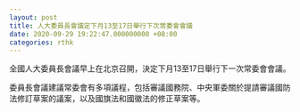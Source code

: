```yaml
---
layout: post
title: 人大委員長會議定下月13至17日舉行下次常委會會議
date: 2020-09-29 19:22:47.000000000 +08:00
categories: rthk
---
```


全國人大委員長會議早上在北京召開，決定下月13至17日舉行下一次常委會會議。

委員長會議建議常委會有多項議程，包括審議國務院、中央軍委關於提請審議國防法修訂草案的議案，以及國旗法和國徽法的修正草案等。
